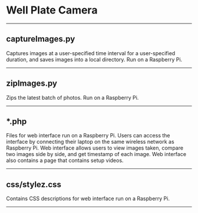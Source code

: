 # Well Plate Camera

- - - - - - - 
## captureImages.py

Captures images at a user-specified time interval for a user-specified duration, and saves images into a local directory. Run on a Raspberry Pi.

- - - - - - - 
## zipImages.py

Zips the latest batch of photos. Run on a Raspberry Pi.

- - - - - - - - -
## *.php

Files for web interface run on a Raspberry Pi. Users can access the interface by connecting their laptop on the same wireless network as Raspberry Pi. Web interface allows users to view images taken, compare two images side by side, and get timestamp of each image. Web interface also contains a page that contains setup videos.

- - - - - - - - -
## css/stylez.css

Contains CSS descriptions for web interface run on a Raspberry Pi.

- - - - - - - - -
